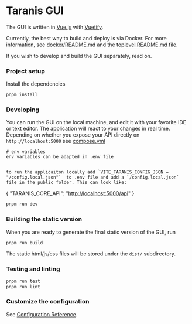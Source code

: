 # Taranis GUI

The GUI is written in [Vue.js](https://vuejs.org/) with [Vuetify](https://vuetifyjs.com/en/).

Currently, the best way to build and deploy is via Docker. For more information, see [docker/README.md](../../docker/README.md) and the [toplevel README.md file](../../README.md).

If you wish to develop and build the GUI separately, read on.

### Project setup

Install the dependencies

```bash
pnpm install
```

### Developing

You can run the GUI on the local machine, and edit it with your favorite IDE or text editor. The application will react to your changes in real time.
Depending on whether you expose your API directly on `http://localhost:5000` see [compose.yml](../../docker/compose.yml)

```
# env variables
env variables can be adapted in .env file


to run the applicaiton locally add `VITE_TARANIS_CONFIG_JSON = "/config.local.json"`  to .env file and add a `/config.local.json` file in the public folder. This can look like:

```

{
"TARANIS_CORE_API": "<http://localhost:5000/api>"
}

```bash
pnpm run dev
```

### Building the static version

When you are ready to generate the final static version of the GUI, run

```bash
pnpm run build
```

The static html/js/css files will be stored under the `dist/` subdirectory.

### Testing and linting

```bash
pnpm run test
pnpm run lint
```

### Customize the configuration

See [Configuration Reference](https://vite.dev/config/).
